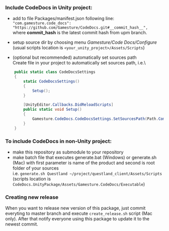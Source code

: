 ### Include CodeDocs in Unity project:
- add to file Packages/manifest.json following line:\
`"com.gamesture.code_docs": "https://github.com/Gamesture/CodeDocs.git#__commit_hash__",`\
where __commit_hash__ is the latest commit hash from upm branch.

- setup source dir by choosing menu _Gamesture/Code Docs/Configure_\
(usual scripts location is `<your_unity_project>/Assets/Scripts`)

- (optional but recommended) automatically set sources path\
Create file in your project to automatically set sources path, i.e.\
```csharp
    public static class CodeDocsSettings
    {
        static CodeDocsSettings()
        {
            Setup();
        }
        
        [UnityEditor.Callbacks.DidReloadScripts]
        public static void Setup()
        {
            Gamesture.CodeDocs.CodeDocsSettings.SetSourcesPath(Path.Combine(Application.dataPath, "Scripts"));
        }
    }
```

### To include CodeDocs in non-Unity project:
- make this repository as submodule to your repository
- make batch file that executes generate.bat (Windows) or generate.sh (Mac) with first parameter is name of the product and second is root folder of your sources\
i.e. `generate.sh Questland ~/project/questland_client/Assets/Scripts`\
 (scripts location is `CodeDocs.UnityPackage/Assets/Gamesture.CodeDocs/Executable`)

### Creating new release
When you want to release new version of this package, just commit everyting to master branch and execute `create_release.sh` script (Mac only).
After that notify everyone using this package to update it to the newest commit.